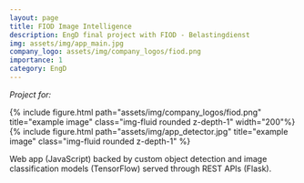 ```yaml
---
layout: page
title: FIOD Image Intelligence
description: EngD final project with FIOD - Belastingdienst
img: assets/img/app_main.jpg
company_logo: assets/img/company_logos/fiod.png
importance: 1
category: EngD
---
```


<div class="row justify-content-sm-center">
    <div class="col-sm mt-2 mt-md-0">
        <p><i>Project for:</i></p>
        {% include figure.html path="assets/img/company_logos/fiod.png" title="example image" class="img-fluid rounded z-depth-1" width="200"%}
    </div>
    <div class="col-sm mt-10 mt-md-2">
        {% include figure.html path="assets/img/app_detector.jpg" title="example image" class="img-fluid rounded z-depth-1" %}
    </div>
</div>

Web app (JavaScript) backed by custom object detection and image classification models (TensorFlow) served through REST APIs (Flask).

